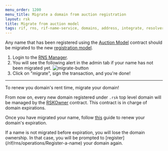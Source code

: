 ```yaml
---
menu_order: 1200
menu_title: Migrate a domain from auction registration
layout: rsk
title: Migrate from auction model
tags: rif, rns, rif-name-service, domains, address, integrate, resolver, node, sdk, libraries, infrastructure, protocols, mvp, design, rbtc, defi, decentralized, quick-start, guides, tutorial, networks, dapps, tools, rootstock, rsk, ethereum, smart-contracts, install, get-started, how-to, mainnet, testnet, contracts, wallets, web3, crypto
---
```


Any name that has been registered using the [Auction Model](/rif/rns/operations/register-auction-deprecated) contract should be migrated to the new [registration model](/rif/rns/operations/register).

1. Login to the [RNS Manager](https://beta.manager.rns.rifos.org/admin).
2. You will see the following alert in the admin tab if your name has not been migrated yet.
    ![migrate-button](/assets/img/rns/migrate-button.png)
3. Click on "migrate", sign the transaction, and you're done!

<hr />

To renew you domain's rent time, migrate your domain!

From now on, every new domain registered under `.rsk` top level domain will be managed by the [RSKOwner](https://github.com/rnsdomains/rns-rskregistrar/blob/master/contracts/RSKOwner.sol) contract. This contract is in charge of domain expirations.

Once you have migrated your name, follow [this](/rif/rns/operations/renew) guide to renew your domain's expiration.

<div class="alert alert-warning">
    If a name is not migrated before expiration, you will lose the domain ownership. In that case, you will be prompted to [register](/rif/rns/operations/Register-a-name) your domain again.
</div>
